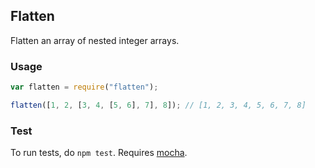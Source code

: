 ## Flatten
Flatten an array of nested integer arrays.

### Usage
```js
var flatten = require("flatten");

flatten([1, 2, [3, 4, [5, 6], 7], 8]); // [1, 2, 3, 4, 5, 6, 7, 8]
```

### Test
To run tests, do `npm test`. Requires [mocha](http://visionmedia.github.io/mocha/).